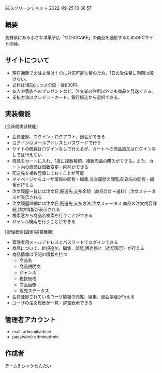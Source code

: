 ![スクリーンショット 2022-09-25 13 36 57](https://user-images.githubusercontent.com/108987382/192128722-8c50bf64-b802-4330-beea-8e23262df3f6.png)
## 概要
長野県にある小さな洋菓子店「ながのCAKE」の商品を通販するためのECサイト開発。

## サイトについて
- 現在通販での注文量は十分に対応可能な量のため、1日の受注量に制限は設けない。
- 送料は1配送につき全国一律800円。
- 友人や家族へのプレゼントなど、注文者の住所以外にも商品を発送できる。
- 支払方法はクレジットカード、銀行振込から選択できる。

## 実装機能
[会員側実装機能]
- 会員登録、ログイン・ログアウト、退会ができる
- ログインはメールアドレスとパスワードで行う
- サイトの閲覧はログインなしで行えるが、カートへの商品追加はログインなしでは行えない
- 商品をカートに入れ、1度に複数種類、複数商品の購入ができる。また、カート内の商品は個数変更・削除ができる
- 配送先を複数登録しておくことが可能
- マイページからユーザ情報の閲覧・編集,注文履歴の閲覧,配送先の閲覧・編集が行える
- 注文履歴一覧には注文日,配送先,支払金額（商品合計＋送料）,注文ステータスが表示される
- 注文履歴詳細には注文日,配送先,支払方法,注文ステータス,商品の注文内容詳細,請求情報が表示される
- 検索窓から商品名検索を行うことができる
- ジャンル検索を行うことができる

[管理者側(店側)実装機能]
- 管理者用メールアドレスとパスワードでログインできる
- 商品について、新規追加、編集、閲覧,販売停止（売切表示）が行える
- 商品情報は下記の情報を持つ
  - 商品名
  - 商品説明文
  - ジャンル
  - 税抜価格
  - 商品画像
  - 販売ステータス
- 会員登録されているユーザ情報の閲覧、編集、退会処理が行える
- ユーザの注文履歴が一覧・詳細表示できる

## 管理者アカウント
- mail: admin@admin
- password: adminadmin

## 作成者
チームB シャケめんたい
